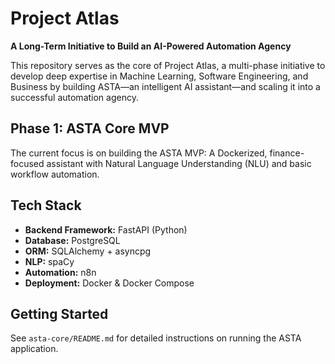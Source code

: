 # Project Atlas

**A Long-Term Initiative to Build an AI-Powered Automation Agency**

This repository serves as the core of Project Atlas, a multi-phase initiative to develop deep expertise in Machine Learning, Software Engineering, and Business by building ASTA—an intelligent AI assistant—and scaling it into a successful automation agency.

## Phase 1: ASTA Core MVP
The current focus is on building the ASTA MVP: A Dockerized, finance-focused assistant with Natural Language Understanding (NLU) and basic workflow automation.

## Tech Stack
*   **Backend Framework:** FastAPI (Python)
*   **Database:** PostgreSQL
*   **ORM:** SQLAlchemy + asyncpg
*   **NLP:** spaCy
*   **Automation:** n8n
*   **Deployment:** Docker & Docker Compose

## Getting Started
See `asta-core/README.md` for detailed instructions on running the ASTA application.
